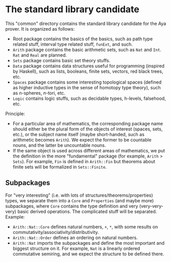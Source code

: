 # The standard library candidate

This "common" directory contains the standard library candidate for the Aya prover.
It is organized as follows:

+ Root package contains the basics of the basics, such as path type related stuff,
  interval type related stuff, `funExt`, and such.
+ `Arith` package contains the basic arithmetic sets, such as `Nat` and `Int`. `Rat` and `Real` are planned.
+ `Sets` package contains basic set theory stuffs.
+ `Data` package contains data structures useful for programming (inspired by Haskell), such as lists, booleans, finite sets, vectors, red black trees, etc.
+ `Spaces` package contains some interesting topological spaces (defined as higher inductive types in the sense of homotopy type theory), such as $n$-spheres, $n$-tori, etc.
+ `Logic` contains logic stuffs, such as decidable types, h-levels, falsehood, etc.

Principle:

+ For a particular area of mathematics, the corresponding package name should
  either be the plural form of the objects of interest (spaces, sets, etc.), or the subject
  name itself (maybe short-handed, such as arithmetic becomes `Arith`).
  We expect the former to be countable nouns, and the latter be uncountable nouns.
+ If the same object is used across different areas of mathematics,
  we put the definition in the more "fundamental" package (for example, `Arith` > `Sets`).
  For example, `Fin` is defined in `Arith::Fin` but theorems about finite sets will be
  formalized in `Sets::Finite`.

## Subpackages

For "very interesting" (i.e. with lots of structures/theorems/properties) types,
we separate them into a `Core` and `Properties` (and maybe more) subpackages,
where `Core` contains the type definition and very (very-very-very) basic derived operations.
The complicated stuff will be separated. Example:

+ `Arith::Nat::Core` defines natural numbers, `+`, `*`, with some results on commutativity/associativity/distributivity.
+ `Arith::Nat::Order` defines an ordering on natural numbers.
+ `Arith::Nat` imports the subpackages and define the most important and biggest structure on it. For example, `Nat` is a linearly ordered commutative semiring, and we expect the structure to be defined there.
